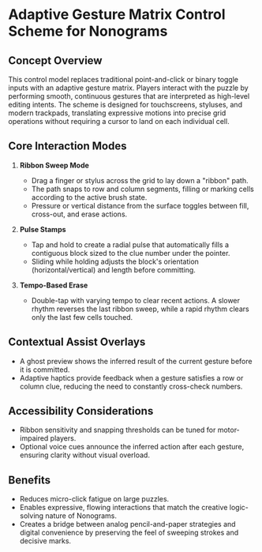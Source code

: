 # Adaptive Gesture Matrix Control Scheme for Nonograms

## Concept Overview
This control model replaces traditional point-and-click or binary toggle inputs with an adaptive gesture matrix. Players interact with the puzzle by performing smooth, continuous gestures that are interpreted as high-level editing intents. The scheme is designed for touchscreens, styluses, and modern trackpads, translating expressive motions into precise grid operations without requiring a cursor to land on each individual cell.

## Core Interaction Modes
1. **Ribbon Sweep Mode**
   * Drag a finger or stylus across the grid to lay down a "ribbon" path.
   * The path snaps to row and column segments, filling or marking cells according to the active brush state.
   * Pressure or vertical distance from the surface toggles between fill, cross-out, and erase actions.

2. **Pulse Stamps**
   * Tap and hold to create a radial pulse that automatically fills a contiguous block sized to the clue number under the pointer.
   * Sliding while holding adjusts the block's orientation (horizontal/vertical) and length before committing.

3. **Tempo-Based Erase**
   * Double-tap with varying tempo to clear recent actions. A slower rhythm reverses the last ribbon sweep, while a rapid rhythm clears only the last few cells touched.

## Contextual Assist Overlays
* A ghost preview shows the inferred result of the current gesture before it is committed.
* Adaptive haptics provide feedback when a gesture satisfies a row or column clue, reducing the need to constantly cross-check numbers.

## Accessibility Considerations
* Ribbon sensitivity and snapping thresholds can be tuned for motor-impaired players.
* Optional voice cues announce the inferred action after each gesture, ensuring clarity without visual overload.

## Benefits
* Reduces micro-click fatigue on large puzzles.
* Enables expressive, flowing interactions that match the creative logic-solving nature of Nonograms.
* Creates a bridge between analog pencil-and-paper strategies and digital convenience by preserving the feel of sweeping strokes and decisive marks.
